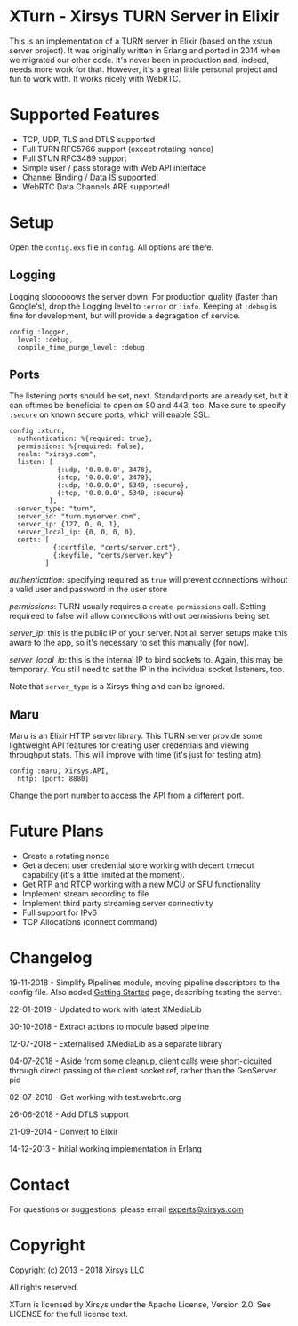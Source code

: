 XTurn - Xirsys TURN Server in Elixir
=====

This is an implementation of a TURN server in Elixir (based on the xstun server project).  It was originally written in Erlang and ported in 2014 when we migrated our other code.  It's never been in production and, indeed, needs more work for that.  However, it's a great little personal project and fun to work with.  It works nicely with WebRTC.

Supported Features
===

- TCP, UDP, TLS and DTLS supported
- Full TURN RFC5766 support (except rotating nonce)
- Full STUN RFC3489 support
- Simple user / pass storage with Web API interface
- Channel Binding / Data IS supported!
- WebRTC Data Channels ARE supported!

Setup
===
Open the `config.exs` file in `config`.  All options are there.

Logging
---
Logging sloooooows the server down.  For production quality (faster than Google's), drop the Logging level to `:error` or `:info`.  Keeping at `:debug` is fine for development, but will provide a degragation of service.

    config :logger,
      level: :debug,
      compile_time_purge_level: :debug

Ports
---
The listening ports should be set, next.  Standard ports are already set, but it can oftimes be beneficial to open on 80 and 443, too.  Make sure to specify `:secure` on known secure ports, which will enable SSL.

    config :xturn,
      authentication: %{required: true},
      permissions: %{required: false},
      realm: "xirsys.com",
      listen: [
                {:udp, '0.0.0.0', 3478},
                {:tcp, '0.0.0.0', 3478},
                {:udp, '0.0.0.0', 5349, :secure},
                {:tcp, '0.0.0.0', 5349, :secure}
              ],
      server_type: "turn",
      server_id: "turn.myserver.com",
      server_ip: {127, 0, 0, 1},
      server_local_ip: {0, 0, 0, 0},
      certs: [
               {:certfile, "certs/server.crt"},
               {:keyfile, "certs/server.key"}
             ]

*authentication*: specifying required as `true` will prevent connections without a valid user and password in the user store

*permissions*: TURN usually requires a `create permissions` call.  Setting requireed to false will allow connections without permissions being set.

*server_ip*: this is the public IP of your server.  Not all server setups make this aware to the app, so it's necessary to set this manually (for now).

*server_local_ip*: this is the internal IP to bind sockets to.  Again, this may be temporary.  You still need to set the IP in the individual socket listeners, too.

Note that `server_type` is a Xirsys thing and can be ignored.

Maru
---

Maru is an Elixir HTTP server library.  This TURN server provide some lightweight API features for creating user credentials and viewing throughput stats.  This will improve with time (it's just for testing atm).

    config :maru, Xirsys.API,
      http: [port: 8880]

Change the port number to access the API from a different port.

Future Plans
===

- Create a rotating nonce
- Get a decent user credential store working with decent timeout capability (it's a little limited at the moment).
- Get RTP and RTCP working with a new MCU or SFU functionality
- Implement stream recording to file
- Implement third party streaming server connectivity
- Full support for IPv6
- TCP Allocations (connect command)

Changelog
===
19-11-2018 - Simplify Pipelines module, moving pipeline descriptors to the config file. Also added [Getting Started](getting-started.md) page, describing testing the server.

22-01-2019 - Updated to work with latest XMediaLib

30-10-2018 - Extract actions to module based pipeline

12-07-2018 - Externalised XMediaLib as a separate library

04-07-2018 - Aside from some cleanup, client calls were short-cicuited through direct passing of the client socket ref, rather than the GenServer pid

02-07-2018 - Get working with test.webrtc.org

26-06-2018 - Add DTLS support

21-09-2014 - Convert to Elixir

14-12-2013 - Initial working implementation in Erlang

Contact
===
For questions or suggestions, please email experts@xirsys.com

Copyright
===

Copyright (c) 2013 - 2018 Xirsys LLC

All rights reserved.

XTurn is licensed by Xirsys under the Apache License, Version 2.0. See LICENSE for the full license text.
